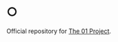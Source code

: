 # ○

Official repository for [The 01 Project](https://twitter.com/hellokillian/status/1745875973583896950).
